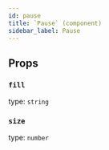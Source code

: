 ```yaml
---
id: pause
title: `Pause` (component)
sidebar_label: Pause
---
```



Props
-----

### `fill`

type: `string`


### `size`

type: `number`

